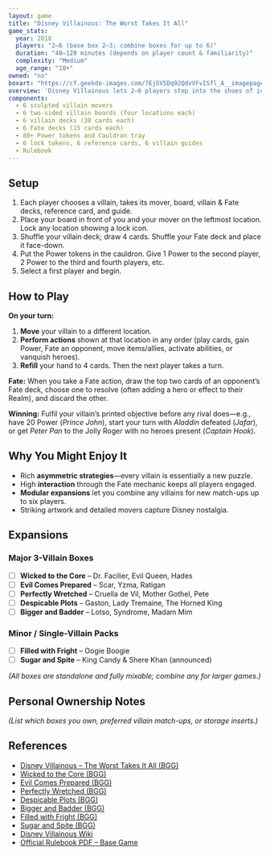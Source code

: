 ```yaml
---
layout: game
title: "Disney Villainous: The Worst Takes It All"
game_stats:
  year: 2018
  players: "2–6 (base box 2–3; combine boxes for up to 6)"
  duration: "40–120 minutes (depends on player count & familiarity)"
  complexity: "Medium"
  age_range: "10+"
owned: "no"
boxart: "https://cf.geekdo-images.com/7Ej5V5Dq92QdvVFvISfl_A__imagepagezoom/img/bxVXswAbs-DZpdE3du941MgXQpQ=/fit-in/1200x900/filters:no_upscale():strip_icc()/pic4216110.jpg"
overview: 'Disney Villainous lets 2–6 players step into the shoes of iconic Disney villains, each pursuing a unique, movie-inspired objective while thwarting opponents with “Fate” cards drawn from their own films. Every villain has a personal board (Realm), custom villain deck, and matching Fate deck. On your turn you move your villain mover to a location, perform the available actions, and play cards that advance your scheme or hinder your rivals. The asymmetry—every villain wins in a different way—makes each play feel fresh, and expansions add new baddies who seamlessly mix with the originals.'
components:
  - 6 sculpted villain movers
  - 6 two-sided villain boards (four locations each)
  - 6 villain decks (30 cards each)
  - 6 Fate decks (15 cards each)
  - 80+ Power tokens and Cauldron tray
  - 6 lock tokens, 6 reference cards, 6 villain guides
  - Rulebook
---
```


## Setup

1. Each player chooses a villain, takes its mover, board, villain & Fate decks, reference card, and guide.
2. Place your board in front of you and your mover on the leftmost location. Lock any location showing a lock icon.
3. Shuffle your villain deck; draw 4 cards. Shuffle your Fate deck and place it face-down.
4. Put the Power tokens in the cauldron. Give 1 Power to the second player, 2 Power to the third and fourth players, etc.
5. Select a first player and begin.

## How to Play

**On your turn:**

1. **Move** your villain to a different location.
2. **Perform actions** shown at that location in any order (play cards, gain Power, Fate an opponent, move items/allies, activate abilities, or vanquish heroes).
3. **Refill** your hand to 4 cards. Then the next player takes a turn.

**Fate:** When you take a Fate action, draw the top two cards of an opponent’s Fate deck, choose one to resolve (often adding a hero or effect to their Realm), and discard the other.

**Winning:** Fulfil your villain’s printed objective before any rival does—e.g., have 20 Power (*Prince John*), start your turn with *Aladdin* defeated (*Jafar*), or get *Peter Pan* to the Jolly Roger with no heroes present (*Captain Hook*).

## Why You Might Enjoy It

* Rich **asymmetric strategies**—every villain is essentially a new puzzle.
* High **interaction** through the Fate mechanic keeps all players engaged.
* **Modular expansions** let you combine any villains for new match-ups up to six players.
* Striking artwork and detailed movers capture Disney nostalgia.

## Expansions

### Major 3-Villain Boxes

* [ ] **Wicked to the Core** – Dr. Facilier, Evil Queen, Hades
* [ ] **Evil Comes Prepared** – Scar, Yzma, Ratigan
* [ ] **Perfectly Wretched** – Cruella de Vil, Mother Gothel, Pete
* [ ] **Despicable Plots** – Gaston, Lady Tremaine, The Horned King
* [ ] **Bigger and Badder** – Lotso, Syndrome, Madam Mim

### Minor / Single-Villain Packs

* [ ] **Filled with Fright** – Oogie Boogie
* [ ] **Sugar and Spite** – King Candy & Shere Khan (announced)

*(All boxes are standalone and fully mixable; combine any for larger games.)*

## Personal Ownership Notes

*(List which boxes you own, preferred villain match-ups, or storage inserts.)*

## References

* [Disney Villainous – The Worst Takes It All (BGG)](https://boardgamegeek.com/boardgame/256382/disney-villainous-the-worst-takes-it-all)
* [Wicked to the Core (BGG)](https://boardgamegeek.com/boardgame/271518/disney-villainous-wicked-to-the-core)
* [Evil Comes Prepared (BGG)](https://boardgamegeek.com/boardgame/284760/disney-villainous-evil-comes-prepared)
* [Perfectly Wretched (BGG)](https://boardgamegeek.com/boardgame/299047/disney-villainous-perfectly-wretched)
* [Despicable Plots (BGG)](https://boardgamegeek.com/boardgame/331050/disney-villainous-despicable-plots)
* [Bigger and Badder (BGG)](https://boardgamegeek.com/boardgame/352764/disney-villainous-bigger-and-badder)
* [Filled with Fright (BGG)](https://boardgamegeek.com/boardgameexpansion/391217/disney-villainous-filled-with-fright)
* [Sugar and Spite (BGG)](https://boardgamegeek.com/boardgame/411003/disney-villainous-sugar-and-spite)
* [Disney Villainous Wiki](https://disney-villainous.fandom.com/wiki/Disney_Villainous_Wiki)
* [Official Rulebook PDF – Base Game](https://cdn.1j1ju.com/medias/7b/f9/3d-disney-villainous-rulebook.pdf)
